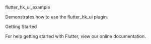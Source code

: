flutter_hk_ui_example

Demonstrates how to use the flutter_hk_ui plugin.

Getting Started

For help getting started with Flutter, view our online documentation.